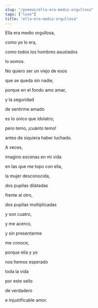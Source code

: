 ```yaml
---
slug: "/poemas/ella-era-medio-orgullosa"
tags: ["love"]
title: "ella-era-medio-orgullosa"
---
```

Ella era medio orgullosa,

como yo lo era,

como todos los hombres asustados

lo somos.

 

No quiero ser un viejo de esos

que se queda sin nadie,

porque en el fondo amo amar,

y la seguridad

de sentirme amado

es lo único que idolatro;

pero temo, ¡cuánto temo!

antes de siquiera haber luchado.

 

A veces,

imagino escenas en mi vida

en las que me topo con ella,

la mujer desconocida,

dos pupilas dilatadas

frente al otro,

dos pupilas multiplicadas

y son cuatro,

y me acerco,

y sin presentarme

me conoce,

porque ella y yo

nos hemos esperado

toda la vida

por este sello

de verdadero

e injustificable amor.